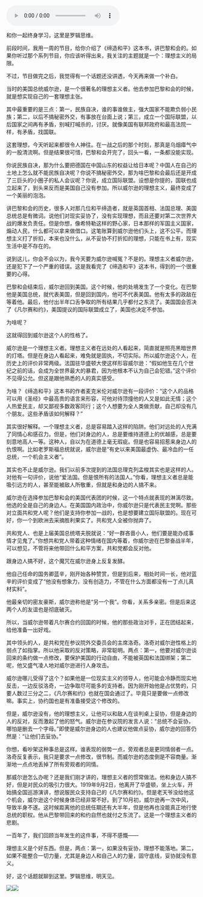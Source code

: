 <audio src="http://igetoss.cdn.igetget.com/mp3/201810/30/201810301617376126111767.mp3" controls="controls">您的浏览器不支持 audio 标签。</audio><p>和你一起终身学习，这里是罗辑思维。</p><p>前段时间，我用一周的节目，给你介绍了《缔造和平》这本书，讲巴黎和会的。如果你听过那个系列节目，你应该听得出来，我关注的主题就是一个：理想主义的局限。</p><p>不过，节目做完之后，我觉得有一个话题还没讲透，今天再来做一个补白。</p><p>当时的美国总统威尔逊，是一个很著名的理想主义者。他去参加巴黎和会的时候，就是想实现自己的一套理想主张。</p><p>其中最重要的是三点：第一，民族自决，谁的事谁做主，强大国家不能欺负弱小民族；第二，以后不搞秘密外交，有事放在台面上说；第三，成立一个国际联盟，以后国家之间再有矛盾，别喊打喊杀的，讨厌。就像美国有联邦政府和最高法院一样，有矛盾，找国联。</p><p>这套理想，今天听起来都很令人神往。在一战之后的那个时刻，那真是乌烟瘴气中的一股清流啊。但是结果很可惜，巴黎和会开完了，回头一看，一条都没能实现。</p><p>你说民族自决，那为什么要把德国在中国山东的权益让给日本呢？中国人在自己的土地上怎么就不能民族自决呢？你说不搞秘密外交，那为啥巴黎和会最后还是开成了三巨头的小圈子的私人会议呢？你说，成立国际联盟。设想是你提的，国联也成立起来了，到头来反而是美国自己没有参加。所以威尔逊的理想主义，最终变成了一个美丽的泡泡。</p><p>讲巴黎和会的历史，很多人对那几位和平缔造者，就是英国首相、法国总理、美国总统总是有微词。说他们对现实妥协了，没有实现理想，而且还要对第二次世界大战的爆发负责任。但是你想，像希特勒这样的野心家，日本那样的军国主义国家，煽动人民，什么都可以拿来做借口。这笔账算到威尔逊他们头上，这不公平。而理想主义打了折扣，本来也没什么，从不妥协不打折扣的理想，只能在书上有，现实生活中是不存在的。</p><p>说到这儿，你会不会以为，我今天要为威尔逊喊冤？不是的。理想主义者威尔逊，还是犯下了一个严重的错误。这是我看完了《缔造和平》这本书，得到的一个很重要的心得。</p><p>巴黎和会结束后，威尔逊回到美国。这个时候，他的处境发生了一个变化。在巴黎他是美国总统，就代表美国，但是回到国内，他可不代表美国。他有太多的政敌在等着他。最后，他付出半年口舌争取的所有结果几乎都付之东流了。美国国会否决了《凡尔赛和约》，美国提议的国际联盟成立了，美国也决定不参加。</p><p>为啥呢？</p><p>这就得回到威尔逊这个人的性格了。</p><p>威尔逊是一个理想主义者。理想主义者在远处的人看起来，简直就是照亮黑暗世界的灯塔。但是在身边人看起来，难免就是固执，不切实际。所以威尔逊这个人，在历史上的评价非常两级。法国驻华盛顿大使这样形容威尔逊：“假如他生在几个世纪之前的话，会成为全世界最大的暴君，因为他根本不认为自己会犯错。”这个评价不见得公允。但这是跟他熟悉的人的真实感受。</p><p>为啥？《缔造和平》这本书的作者麦克米伦对威尔逊有一段评价：“这个人的品格可以用《圣经》中最高贵的语言来形容，可他对待顶撞他的人又是如此无情；这个人热爱民主，却又鄙视多数政客同行；这个人想要为全人类做贡献，自己却没有几个朋友。这些矛盾该如何解释？”</p><p>其实很好解释。一个理想主义者，总是容易踏入这样的陷阱。他们对远处的人充满了同情心和感召力。但是，他们对身边的人，总是要维持道德上的优越感，总是要刻意地高人一等。这种人，自以为在道德上毫无瑕疵。但是也容易招惹来身边人的仇恨啊。比如老罗斯福总统就说，威尔逊是“有史以来美国最虚伪、最冷血的一任总统，一个机会主义者”。</p><p>其实也不止是威尔逊。我们以前多次提到的法国总理克列孟梭其实也是这样的人。对他有一句评价，说他“爱法国。但是恨所有的法国人。”你看，理想主义者总是能吸引远方的人，甚至能被敌人所敬重，但就是和身边的人搞不来。</p><p>威尔逊在选择参加巴黎和会的美国代表团的时候，这一个特点就表现的淋漓尽致。他选的全是自己的身边人。在美国国内政治中，你威尔逊只是代表民主党啊。那些对立面共和党人呢？他们是支持你参加一战的，也是想要建立国际联盟的。现在可好，你一个到欧洲去采摘胜利果实了。共和党人全被你抛弃了。</p><p>共和党人、也是上届美国总统塔夫脱就说：“好一群吝啬小人，他们要是能办成事情才见鬼了。”你想共和党人带着这种情绪在国内等着，你威尔逊在巴黎奋战半年，可以想见，不管将来他带回什么和平方案，共和党都会反对他。</p><p>跟身边人搞不好，这个魔咒在威尔逊身上反复发酵。</p><p>他自己任命的国务卿蓝辛，刚开始各种赞赏，但是到后来，相处时间一长，他对蓝辛的评价变成了“他没有想象力，没有创造力，不管在什么方面都没有一丁点儿真材实料”。</p><p>他最亲切的密友豪斯，威尔逊称他是“另一个我”。你看，关系多亲密。但是后来这两个人的友谊也是彻底破灭。</p><p>所以，当威尔逊带着凡尔赛合约回国的时候，他的那些政治对手，正在团结起来，给他准备一出好戏。</p><p>其中领头的人，是共和党在参议院外交委员会的主席洛奇。洛奇对威尔逊性格上的弱点了如指掌。所以他采取的反对策略，非常聪明。两点：第一，他要对威尔逊谈回来的条约做一点修改，要保护美国的行动自由，不能被英国和法国绑架；第二呢，他又盛气凌人地对威尔逊进行人身攻击。</p><p>威尔逊哪儿受得了这个？如果他是一位现实主义的领导人，他可能会冷静而现实地反击，一边反驳洛奇，一边争取尽可能多的支持者。因为刚开始他是占优势的，只要人数过三分之二，《凡尔赛和约》也就在国会通过了。毕竟只是要做一点修改嘛。事实上，协约国也是有准备接受这个修改的。</p><p>但是，威尔逊没有，他的理想主义，让他可以和敌人在谈判桌上妥协，但是身边的人的反对，反而激起了他的怒气。威尔逊在参议院的发言人说：“总统不会妥协，哪怕是删去一个字母。”即使是威尔逊身边的人也建议他做点妥协，威尔逊的回答仍然是：“让他们去妥协。”</p><p>你想，看吵架这种事总是这样。谁表现的弱势一点，旁观者总是更同情弱者一点。洛奇反复表示，我只是要求一点修改，很节制。而威尔逊的态度倒是不容商量。渐渐地一点点地丢掉了所有旁观者的同情。</p><p>那威尔逊怎么办呢？还是我们刚才讲的，理想主义者的惯常做法。他和身边人搞不好，但是对民众的吸引力很大。1919年9月2日，他离开了华盛顿，坐上火车，开始搞全国巡游演讲，想说服民众支持自己的《凡尔赛和约》。但是老天爷没给他这个机会，威尔逊这个时候身体已经非常不好。到了10月初，威尔逊再一次中风，导致半身不遂。这时候距离他的总统任期还有大半年，但是他再也没能真正地行使总统的职权。他从巴黎带回来的和约自然也就付之东流了。这是一个理想主义者的悲剧。</p><p>一百年了，我们回顾当年发生的这件事，不得不感慨——</p><p>理想主义是个好东西。但是，两点：第一，如果没有妥协，理想不能落地。第二，如果不能整合一切力量，尤其是身边人和自己人的力量，固守底线，妥协就没有意义。</p><p> </p><p></p><p></p><p>好，这个话题就聊到这里。罗辑思维，明天见。</p><img src="https://piccdn.igetget.com/img/201810/30/201810301748295941906987.jpg" /><img src="https://piccdn.igetget.com/img/201810/30/201810301748328425069208.jpg" />
